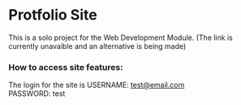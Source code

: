 # Protfolio Site

This is a solo project for the Web Development Module. 
(The link is currently unavaible and an alternative is being made)

### How to access site features:
The login for the site is
USERNAME: test@email.com  
PASSWORD: test
